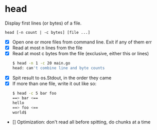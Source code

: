 # head

Display first lines (or bytes) of a file.

    head [-n count | -c bytes] [file ...]

- [X] Open one or more files from command line. Exit if any of them err
- [X] Read at most n lines from the file
- [X] Read at most c bytes from the file (exclusive, either this or lines)
  ```sh
  $ head -n 1 -c 20 main.go
  head: can't combine line and byte counts
  ```
- [X] Spit result to os.Stdout, in the order they came
- [X] If more than one file, write it out like so:
  ```sh
  $ head -c 5 bar foo
  ==> bar <==
  hello
  ==> foo <==
  world$
  ```
- [] Optimization: don't read all before spitting, do chunks at a time
